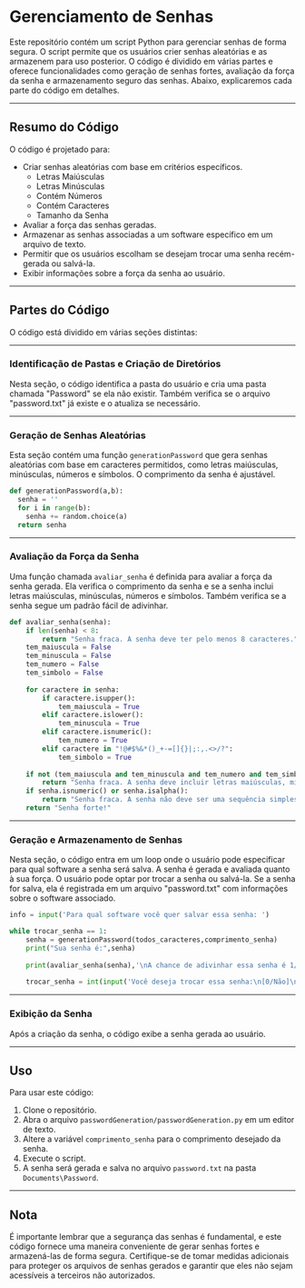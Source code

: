 # Gerenciamento de Senhas

Este repositório contém um script Python para gerenciar senhas de forma segura. O script permite que os usuários crier senhas aleatórias e as armazenem para uso posterior. O código é dividido em várias partes e oferece funcionalidades como geração de senhas fortes, avaliação da força da senha e armazenamento seguro das senhas. Abaixo, explicaremos cada parte do código em detalhes.

---

## Resumo do Código

O código é projetado para:

- Criar senhas aleatórias com base em critérios específicos.
  - Letras Maiúsculas
  - Letras Minúsculas
  - Contém Números
  - Contém Caracteres
  - Tamanho da Senha
- Avaliar a força das senhas geradas.
- Armazenar as senhas associadas a um software específico em um arquivo de texto.
- Permitir que os usuários escolham se desejam trocar uma senha recém-gerada ou salvá-la.
- Exibir informações sobre a força da senha ao usuário.

---

## Partes do Código

O código está dividido em várias seções distintas:

---

### Identificação de Pastas e Criação de Diretórios

Nesta seção, o código identifica a pasta do usuário e cria uma pasta chamada "Password" se ela não existir. Também verifica se o arquivo "password.txt" já existe e o atualiza se necessário.

---

### Geração de Senhas Aleatórias

Esta seção contém uma função `generationPassword` que gera senhas aleatórias com base em caracteres permitidos, como letras maiúsculas, minúsculas, números e símbolos. O comprimento da senha é ajustável.
```python
def generationPassword(a,b):
  senha = ''
  for i in range(b):
    senha += random.choice(a)
  return senha
```

---

### Avaliação da Força da Senha

Uma função chamada `avaliar_senha` é definida para avaliar a força da senha gerada. Ela verifica o comprimento da senha e se a senha inclui letras maiúsculas, minúsculas, números e símbolos. Também verifica se a senha segue um padrão fácil de adivinhar.

```python
def avaliar_senha(senha):
    if len(senha) < 8:
        return "Senha fraca. A senha deve ter pelo menos 8 caracteres."
    tem_maiuscula = False
    tem_minuscula = False
    tem_numero = False
    tem_simbolo = False
    
    for caractere in senha:
        if caractere.isupper():
            tem_maiuscula = True
        elif caractere.islower():
            tem_minuscula = True
        elif caractere.isnumeric():
            tem_numero = True
        elif caractere in "!@#$%&*()_+-=[]{}|;:,.<>/?":
            tem_simbolo = True
    
    if not (tem_maiuscula and tem_minuscula and tem_numero and tem_simbolo):
        return "Senha fraca. A senha deve incluir letras maiúsculas, minúsculas, números e símbolos."
    if senha.isnumeric() or senha.isalpha():
        return "Senha fraca. A senha não deve ser uma sequência simples de números ou letras."
    return "Senha forte!"
```

---

### Geração e Armazenamento de Senhas

Nesta seção, o código entra em um loop onde o usuário pode especificar para qual software a senha será salva. A senha é gerada e avaliada quanto à sua força. O usuário pode optar por trocar a senha ou salvá-la. Se a senha for salva, ela é registrada em um arquivo "password.txt" com informações sobre o software associado.

```python
info = input('Para qual software você quer salvar essa senha: ')

while trocar_senha == 1:
    senha = generationPassword(todos_caracteres,comprimento_senha)
    print("Sua senha é:",senha)
    
    print(avaliar_senha(senha),'\nA chance de adivinhar essa senha é 1/'+str(con**comprimento_senha))
    
    trocar_senha = int(input('Você deseja trocar essa senha:\n[0/Não]\n[1/Sim]\n'))

```

---

### Exibição da Senha

Após a criação da senha, o código exibe a senha gerada ao usuário.

---

## Uso

Para usar este código:

1. Clone o repositório.
2. Abra o arquivo `passwordGeneration/passwordGeneration.py` em um editor de texto.
3. Altere a variável `comprimento_senha` para o comprimento desejado da senha.
4. Execute o script.
5. A senha será gerada e salva no arquivo `password.txt` na pasta `Documents\Password`.

---

## Nota

É importante lembrar que a segurança das senhas é fundamental, e este código fornece uma maneira conveniente de gerar senhas fortes e armazená-las de forma segura. Certifique-se de tomar medidas adicionais para proteger os arquivos de senhas gerados e garantir que eles não sejam acessíveis a terceiros não autorizados.